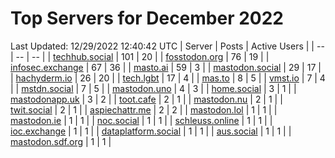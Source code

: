 # Top Servers for December 2022
Last Updated: 12/29/2022 12:40:42 UTC
| Server | Posts | Active Users |
| -- | -- | -- |
| [techhub.social](https://techhub.social/tags/PowerShell) | 101 | 20 |
| [fosstodon.org](https://fosstodon.org/tags/PowerShell) | 76 | 19 |
| [infosec.exchange](https://infosec.exchange/tags/PowerShell) | 67 | 36 |
| [masto.ai](https://masto.ai/tags/PowerShell) | 59 | 3 |
| [mastodon.social](https://mastodon.social/tags/PowerShell) | 29 | 17 |
| [hachyderm.io](https://hachyderm.io/tags/PowerShell) | 26 | 20 |
| [tech.lgbt](https://tech.lgbt/tags/PowerShell) | 17 | 4 |
| [mas.to](https://mas.to/tags/PowerShell) | 8 | 5 |
| [vmst.io](https://vmst.io/tags/PowerShell) | 7 | 4 |
| [mstdn.social](https://mstdn.social/tags/PowerShell) | 7 | 5 |
| [mastodon.uno](https://mastodon.uno/tags/PowerShell) | 4 | 3 |
| [home.social](https://home.social/tags/PowerShell) | 3 | 1 |
| [mastodonapp.uk](https://mastodonapp.uk/tags/PowerShell) | 3 | 2 |
| [toot.cafe](https://toot.cafe/tags/PowerShell) | 2 | 1 |
| [mastodon.nu](https://mastodon.nu/tags/PowerShell) | 2 | 1 |
| [twit.social](https://twit.social/tags/PowerShell) | 2 | 1 |
| [aspiechattr.me](https://aspiechattr.me/tags/PowerShell) | 2 | 2 |
| [mastodon.lol](https://mastodon.lol/tags/PowerShell) | 1 | 1 |
| [mastodon.ie](https://mastodon.ie/tags/PowerShell) | 1 | 1 |
| [noc.social](https://noc.social/tags/PowerShell) | 1 | 1 |
| [schleuss.online](https://schleuss.online/tags/PowerShell) | 1 | 1 |
| [ioc.exchange](https://ioc.exchange/tags/PowerShell) | 1 | 1 |
| [dataplatform.social](https://dataplatform.social/tags/PowerShell) | 1 | 1 |
| [aus.social](https://aus.social/tags/PowerShell) | 1 | 1 |
| [mastodon.sdf.org](https://mastodon.sdf.org/tags/PowerShell) | 1 | 1 |
